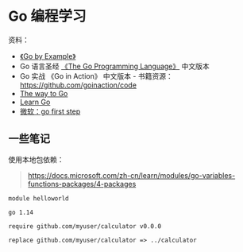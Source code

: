 # Go 编程学习

资料：

- [《Go by Example》](https://gobyexample-cn.github.io/)
- Go 语言圣经 [《The Go Programming Language》](https://books.studygolang.com/gopl-zh/index.html) 中文版本
- Go 实战 《Go in Action》 中文版本 - 书籍资源：https://github.com/goinaction/code
- [The way to Go](https://github.com/unknwon/the-way-to-go_ZH_CN/blob/master/eBook/directory.md)
- [Learn Go](./learngo)
- [微软：go first step](https://docs.microsoft.com/zh-cn/learn/paths/go-first-steps)

## 一些笔记

使用本地包依赖：

> <https://docs.microsoft.com/zh-cn/learn/modules/go-variables-functions-packages/4-packages>

```
module helloworld

go 1.14

require github.com/myuser/calculator v0.0.0

replace github.com/myuser/calculator => ../calculator
```